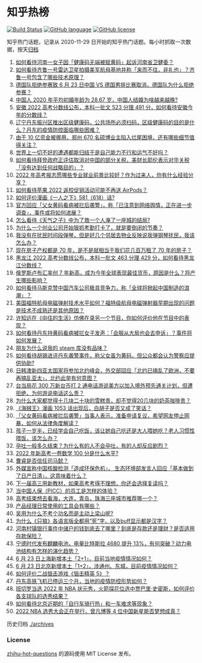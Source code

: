 # 知乎热榜
[![Build Status](https://github.com/ToWeLong/zhihu-hot-questions/workflows/CI/badge.svg)](https://github.com/ToWeLong/zhihu-hot-questions/actions)
[![GitHub language](https://img.shields.io/badge/language-golang-orange.svg)](https://golang.org/)
[![GitHub license](https://img.shields.io/github/license/ToWeLong/zhihu-hot-questions)](https://github.com/ToWeLong/zhihu-hot-questions/blob/main/LICENSE)

知乎热门话题，记录从 2020-11-29 日开始的知乎热门话题。每小时抓取一次数据，按天[归档](./archives)

<!-- BEGIN -->

1. [如何看待河南一女子因「健康码无端被赋黄码」起诉河南省卫健委？](https://www.zhihu.com/question/538922011)
1. [如何看待齐鲁一号雷达卫星拍摄美军航母基地并称「来而不往，非礼也」？齐鲁一号包含了哪些技术原理？](https://www.zhihu.com/question/539088025)
1. [德国队拒绝参赛致 6 月 23 日中国 VS 德国男排比赛取消，德国队为什么拒绝参赛？](https://www.zhihu.com/question/539143611)
1. [中国人 2020 年平均初婚年龄为 28.67 岁，中国人结婚为啥越来越晚?](https://www.zhihu.com/question/539183882)
1. [安徽 2022 高考分数线公布，本科一批文 523 分理 491 分，如何看待安徽今年的分数线？](https://www.zhihu.com/question/539289106)
1. [辽宁丹东振兴区推出区级健康码，公共场所必须扫码，区级健康码的目的是什么？丹东的疫情防控面临哪些困难？](https://www.zhihu.com/question/539103396)
1. [由于 10 亿资金被挪用，郑州 670 名硕博业主陷入烂尾困境，还有哪些细节值得关注？](https://www.zhihu.com/question/539019731)
1. [世界上一切不好的遭遇都能归结于是自己能力不行和运气不好吗？](https://www.zhihu.com/question/531277148)
1. [如何看待拜登政府正评估取消对中国的部分关税，美财长耶伦表示对华关税「没有达到任何战略目的​」？](https://www.zhihu.com/question/538795098)
1. [2022 年高考报志愿哪些专业就业前景比较好？作为过来人，你有什么经验分享？](https://www.zhihu.com/question/537010715)
1. [如何看待苹果 2022 返校促销活动可能不再送 AirPods？](https://www.zhihu.com/question/538898681)
1. [如何评价漫画《一人之下》581（618）话?](https://www.zhihu.com/question/539226518)
1. [官方回应「父女黄码看病被拦后袭警」，称「已注意到网络舆情，正在进一步调查」，事件或将如何进展？](https://www.zhihu.com/question/539163649)
1. [怎么看待《天气之子》中为了救一个人淹了一座城的结局?](https://www.zhihu.com/question/360898738)
1. [为什么一个创业公司开始狠抓考勤打卡了，就是要倒闭的节奏？](https://www.zhihu.com/question/454797529)
1. [我没有在扰民时间段弹琴，但是好几个邻居去物业反映说我弹钢琴扰民，我该怎么办？](https://www.zhihu.com/question/370078227)
1. [现在房子产权都是 70 年，是不是就相当于我们花几百万租了 70 年的房子？](https://www.zhihu.com/question/292725148)
1. [黑龙江 2022 高考分数线公布，本科一批文 463 分理 429 分，如何看待黑龙江分数线？](https://www.zhihu.com/question/537177513)
1. [俄罗斯卢布汇率创 7 年新高，成为今年全球表现最佳货币，原因是什么？将产生哪些影响？](https://www.zhihu.com/question/538960271)
1. [如何看待马斯克赞中国汽车公司极具竞争力，称「全球将掀起中国制造的浪潮」？](https://www.zhihu.com/question/538832250)
1. [美国福特航母电磁弹射技术水平如何？福特级航母电磁弹射器早期出现的问题是技术不成熟还是其他原因？](https://www.zhihu.com/question/538492789)
1. [许知远在《向往的生活》仿佛在录另一个节目，你如何评价他在节目中的表现？](https://www.zhihu.com/question/538299192)
1. [如何看待丹东持黄码看病被拦女子发声：「会服从大局也会去申诉」？事件将如何发展？](https://www.zhihu.com/question/539132215)
1. [朋友为什么说我的 steam 库没有品味？](https://www.zhihu.com/question/538896993)
1. [如何看待胡锡进评丹东袭警事件，称父女虽为黄码，但公众都会认为警察应提供协助?](https://www.zhihu.com/question/539119112)
1. [日韩澳新四亚太国家将参加北约峰会，外交部回应「北约已搞乱了欧洲，不要再搞乱亚太」，北约此举有何意图？](https://www.zhihu.com/question/539159596)
1. [台当局花 300 万新台币打 2 通电话游说美方以加入境外预先通关计划，但遭拒绝，为何游说电话这么贵？](https://www.zhihu.com/question/538922248)
1. [为什么大家都觉得十几块二十块的雪糕贵，却不觉得20几块的奶茶咖啡贵？](https://www.zhihu.com/question/538667136)
1. [《海贼王》漫画 1053 话出现后，白胡子是否又成了笑话？](https://www.zhihu.com/question/538058282)
1. [「父女黄码看病被拦后袭警」当事人表示，准备申请复议，希望网友停止网暴，如何从法律角度解读？](https://www.zhihu.com/question/539215621)
1. [孩子一岁半，已经学会自己吃饭，该让她自己吃还是大人喂她吃？老人习惯性喂饭，该怎么办？](https://www.zhihu.com/question/537915235)
1. [孕吐一般多久结束？为什么有的人不会孕吐，有的人却反应剧烈？](https://www.zhihu.com/question/480648916)
1. [2022 年新高考一卷数学 100 分是什么水平?](https://www.zhihu.com/question/536920643)
1. [曹睿是否信任司马懿？](https://www.zhihu.com/question/269683412)
1. [外媒宣称中国核酸检测「造成环保危机」， 生态环境部发言人回应「基本做到了日产日清」，这意味着什么？](https://www.zhihu.com/question/539131709)
1. [下一届高三用新教材，如果高考考得不理想，你还会选择复读吗？](https://www.zhihu.com/question/538512354)
1. [当中国人保（PICC）的员工是怎样的体验？](https://www.zhihu.com/question/34919910)
1. [高考结束想去看海，大连，青岛，珠海三座城市推荐哪一个？](https://www.zhihu.com/question/537844627)
1. [产品经理日常使用的工具会有哪些？](https://www.zhihu.com/question/19991817)
1. [吴用为什么不考个功名而是主动上梁山呢?](https://www.zhihu.com/question/538205694)
1. [为什么《只狼》各语言版全都用“死”字，以及buff显示都是汉字？](https://www.zhihu.com/question/538107006)
1. [河南村镇银行事件中储户的钱到底去了哪里？到底是存款还是理财？是否适用存款保险？](https://www.zhihu.com/question/538991186)
1. [宁德时代发布麒麟电池，电量比特斯拉 4680 提升 13%，有何突破？动力电池结构有怎样的演化趋势？](https://www.zhihu.com/question/539216595)
1. [6 月 23 日上海新增本土「2+1」，目前当地疫情情况如何？](https://www.zhihu.com/question/539269613)
1. [6 月 23 日北京新增本土「1+2」，涉通州、东城，目前疫情情况如何？](https://www.zhihu.com/question/539269927)
1. [如何评价二战狙击游戏《狙击精英 5》？](https://www.zhihu.com/question/505331732)
1. [丹东高铁飞机已停运三个月，当地的疫情防控形势如何？](https://www.zhihu.com/question/539172431)
1. [班切罗当选 2022 年 NBA 状元秀，火箭探花位选中贾巴里·史密斯，如何评价各支球队的选秀结果？](https://www.zhihu.com/question/539279204)
1. [如何看待北京近期的「自行车骑行热」和一车难求等现象？](https://www.zhihu.com/question/537693355)
1. [2022 NBA 选秀大会正在举行，曾凡博等 4 位中国新星能否梦想成真？](https://www.zhihu.com/question/522231990)

<!-- END -->

历史归档 [./archives](./archives)


### License
[zhihu-hot-questions](https://github.com/towelong/zhihu-hot-questions) 的源码使用 MIT License 发布。